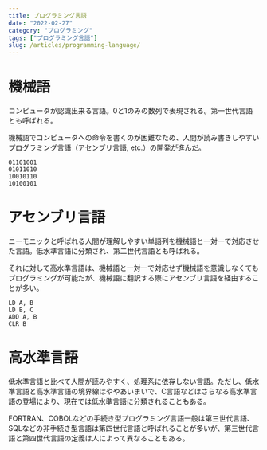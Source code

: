 ```yaml
---
title: プログラミング言語
date: "2022-02-27"
category: "プログラミング"
tags: ["プログラミング言語"]
slug: /articles/programming-language/
---
```



# 機械語
コンピュータが認識出来る言語。0と1のみの数列で表現される。第一世代言語とも呼ばれる。

機械語でコンピュータへの命令を書くのが困難なため、人間が読み書きしやすいプログラミング言語（アセンブリ言語, etc.）の開発が進んだ。

```
01101001
01011010
10010110
10100101
```

# アセンブリ言語
ニーモニックと呼ばれる人間が理解しやすい単語列を機械語と一対一で対応させた言語。低水準言語に分類され、第二世代言語とも呼ばれる。

それに対して高水準言語は、機械語と一対一で対応せず機械語を意識しなくてもプログラミングが可能だが、機械語に翻訳する際にアセンブリ言語を経由することが多い。
```
LD A, B
LD B, C
ADD A, B
CLR B
```

# 高水準言語
低水準言語と比べて人間が読みやすく、処理系に依存しない言語。ただし、低水準言語と高水準言語の境界線はややあいまいで、C言語などはさらなる高水準言語の登場により、現在では低水準言語に分類されることもある。

FORTRAN、COBOLなどの手続き型プログラミング言語一般は第三世代言語、SQLなどの非手続き型言語は第四世代言語と呼ばれることが多いが、第三世代言語と第四世代言語の定義は人によって異なることもある。